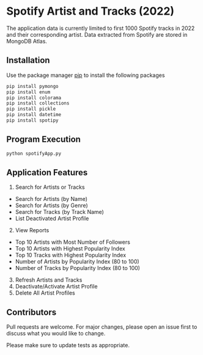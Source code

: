 # Spotify Artist and Tracks (2022)

The application data is currently limited to first 1000 Spotify tracks in 2022 and their corresponding artist. Data extracted from Spotify are stored in MongoDB Atlas.

## Installation

Use the package manager [pip](https://pip.pypa.io/en/stable/) to install the following packages
```bash
pip install pymongo
pip install enum
pip install colorama
pip install collections
pip install pickle
pip install datetime
pip install spotipy
```

## Program Execution
```bash
python spotifyApp.py
```

## Application Features
1. Search for Artists or Tracks
* Search for Artists (by Name)
* Search for Artists (by Genre)
* Search for Tracks (by Track Name)
* List Deactivated Artist Profile
2. View Reports
* Top 10 Artists with Most Number of Followers
* Top 10 Artists with Highest Popularity Index
* Top 10 Tracks with Highest Popularity Index
* Number of Artists by Popularity Index (80 to 100)
* Number of Tracks by Popularity Index (80 to 100)
3. Refresh Artists and Tracks
4. Deactivate/Activate Artist Profile
5. Delete All Artist Profiles

## Contributors

Pull requests are welcome. For major changes, please open an issue first to discuss what you would like to change.

Please make sure to update tests as appropriate.
